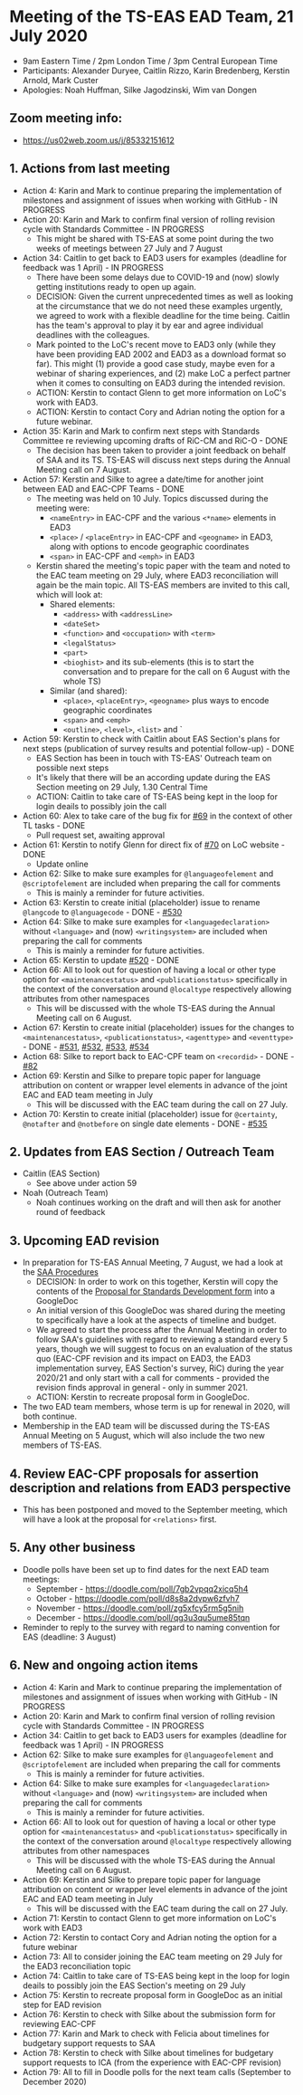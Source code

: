 # Meeting of the TS-EAS EAD Team, 21 July 2020
- 9am Eastern Time / 2pm London Time / 3pm Central European Time
- Participants: Alexander Duryee, Caitlin Rizzo, Karin Bredenberg, Kerstin Arnold, Mark Custer 
- Apologies: Noah Huffman, Silke Jagodzinski, Wim van Dongen

## Zoom meeting info:
- https://us02web.zoom.us/j/85332151612

## 1. Actions from last meeting
- Action 4: Karin and Mark to continue preparing the implementation of milestones and assignment of issues when working with GitHub - IN PROGRESS
- Action 20: Karin and Mark to confirm final version of rolling revision cycle with Standards Committee - IN PROGRESS
  - This might be shared with TS-EAS at some point during the two weeks of meetings between 27 July and 7 August
- Action 34: Caitlin to get back to EAD3 users for examples (deadline for feedback was 1 April) - IN PROGRESS
  - There have been some delays due to COVID-19 and (now) slowly getting institutions ready to open up again. 
  - DECISION: Given the current unprecedented times as well as looking at the circumstance that we do not need these examples urgently, we agreed to work with a flexible deadline for the time being. Caitlin has the team's approval to play it by ear and agree individual deadlines with the colleagues.
  - Mark pointed to the LoC's recent move to EAD3 only (while they have been providing EAD 2002 and EAD3 as a download format so far). This might (1) provide a good case study, maybe even for a webinar of sharing experiences, and (2) make LoC a perfect partner when it comes to consulting on EAD3 during the intended revision.
  - ACTION: Kerstin to contact Glenn to get more information on LoC's work with EAD3.
  - ACTION: Kerstin to contact Cory and Adrian noting the option for a future webinar.
- Action 35: Karin and Mark to confirm next steps with Standards Committee re reviewing upcoming drafts of RiC-CM and RiC-O - DONE
  - The decision has been taken to provider a joint feedback on behalf of SAA and its TS. TS-EAS will discuss next steps during the Annual Meeting call on 7 August.
- Action 57: Kerstin and Silke to agree a date/time for another joint between EAD and EAC-CPF Teams - DONE
  - The meeting was held on 10 July. Topics discussed during the meeting were:
    - `<nameEntry>` in EAC-CPF and the various `<*name>` elements in EAD3
    - `<place>` / `<placeEntry>` in EAC-CPF and `<geogname>` in EAD3, along with options to encode geographic coordinates
    - `<span>` in EAC-CPF and `<emph>` in EAD3
  - Kerstin shared the meeting's topic paper with the team and noted to the EAC team meeting on 29 July, where EAD3 reconciliation will again be the main topic. All TS-EAS members are invited to this call, which will look at:
    - Shared elements:
      - `<address>` with `<addressLine>`
      - `<dateSet>`
      - `<function>` and `<occupation>` with `<term>`
      - `<legalStatus>`
      - `<part>`
      - `<bioghist>` and its sub-elements (this is to start the conversation and to prepare for the call on 6 August with the whole TS)
    - Similar (and shared):
      - `<place>`, `<placeEntry>`, `<geogname>` plus ways to encode geographic coordinates
      - `<span>` and `<emph>`
      - `<outline>`, `<level>`, `<list>` and `<item>
- Action 59: Kerstin to check with Caitlin about EAS Section's plans for next steps (publication of survey results and potential follow-up) - DONE
  - EAS Section has been in touch with TS-EAS' Outreach team on possible next steps
  - It's likely that there will be an according update during the EAS Section meeting on 29 July, 1.30 Central Time
  - ACTION: Caitlin to take care of TS-EAS being kept in the loop for login deails to possibly join the call 
- Action 60: Alex to take care of the bug fix for [#69](https://github.com/SAA-SDT/EAS-TagLibraries/issues/69) in the context of other TL tasks - DONE
  - Pull request set, awaiting approval
- Action 61: Kerstin to notify Glenn for direct fix of [#70](https://github.com/SAA-SDT/EAS-TagLibraries/issues/70) on LoC website - DONE
  - Update online
- Action 62: Silke to make sure examples for `@languageofelement` and `@scriptofelement` are included when preparing the call for comments
  - This is mainly a reminder for future activities.
- Action 63: Kerstin to create initial (placeholder) issue to rename `@langcode` to `@languagecode` - DONE - [#530](https://github.com/SAA-SDT/EAD3/issues/530)  
- Action 64: Silke to make sure examples for `<languagedeclaration>` without `<language>` and (now) `<writingsystem>` are included when preparing the call for comments
  - This is mainly a reminder for future activities.
- Action 65: Kerstin to update [#520](https://github.com/SAA-SDT/EAD3/issues/520) - DONE  
- Action 66: All to look out for question of having a local or other type option for `<maintenancestatus>` and `<publicationstatus>` specifically in the context of the conversation around `@localtype` respectively allowing attributes from other namespaces
  - This will be discussed with the whole TS-EAS during the Annual Meeting call on 6 August.
- Action 67: Kerstin to create initial (placeholder) issues for the changes to `<maintenancestatus>`, `<publicationstatus>`, `<agenttype>` and `<eventtype>` - DONE - [#531](https://github.com/SAA-SDT/EAD3/issues/531), [#532](https://github.com/SAA-SDT/EAD3/issues/532), [#533](https://github.com/SAA-SDT/EAD3/issues/533), [#534](https://github.com/SAA-SDT/EAD3/issues/534) 
- Action 68: Silke to report back to EAC-CPF team on `<recordid>` - DONE - [#82](https://github.com/SAA-SDT/eac-cpf-schema/issues/82)
- Action 69: Kerstin and Silke to prepare topic paper for language attribution on content or wrapper level elements in advance of the joint EAC and EAD team meeting in July
  - This will be discussed with the EAC team during the call on 27 July.
- Action 70: Kerstin to create initial (placeholder) issue for `@certainty`, `@notafter` and `@notbefore` on single date elements - DONE - [#535](https://github.com/SAA-SDT/EAD3/issues/535)

## 2. Updates from EAS Section / Outreach Team
- Caitlin (EAS Section)
  - See above under action 59
- Noah (Outreach Team)
  - Noah continues working on the draft and will then ask for another round of feedback

## 3. Upcoming EAD revision
- In preparation for TS-EAS Annual Meeting, 7 August, we had a look at the [SAA Procedures](https://www2.archivists.org/governance/handbook/section7/groups/Standards/Procedures-Review-Approval-SAA-Developed-Standard)
  - DECISION: In order to work on this together, Kerstin will copy the contents of the [Proposal for Standards Development form](https://www2.archivists.org/standards/proposal-for-standards-development) into a GoogleDoc
  - An initial version of this GoogleDoc was shared during the meeting to specifically have a look at the aspects of timeline and budget.
  - We agreed to start the process after the Annual Meeting in order to follow SAA's guidelines with regard to reviewing a standard every 5 years, though we will suggest to focus on an evaluation of the status quo (EAC-CPF revision and its impact on EAD3, the EAD3 implementation survey, EAS Section's survey, RiC) during the year 2020/21 and only start with a call for comments - provided the revision finds approval in general - only in summer 2021.
  - ACTION: Kerstin to recreate proposal form in GoogleDoc.
- The two EAD team members, whose term is up for renewal in 2020, will both continue.
- Membership in the EAD team will be discussed during the TS-EAS Annual Meeting on 5 August, which will also include the two new members of TS-EAS.

## 4. Review EAC-CPF proposals for assertion description and relations from EAD3 perspective
- This has been postponed and moved to the September meeting, which will have a look at the proposal for `<relations>` first.

## 5. Any other business
- Doodle polls have been set up to find dates for the next EAD team meetings:
  - September - https://doodle.com/poll/7gb2vpqq2xicq5h4
  - October - https://doodle.com/poll/d8s8a2dvpw6zfvh7
  - November - https://doodle.com/poll/zg5xfcy5rm5g5nih
  - December - https://doodle.com/poll/qg3u3qu5ume85tqn
- Reminder to reply to the survey with regard to naming convention for EAS (deadline: 3 August)

## 6. New and ongoing action items
- Action 4: Karin and Mark to continue preparing the implementation of milestones and assignment of issues when working with GitHub - IN PROGRESS
- Action 20: Karin and Mark to confirm final version of rolling revision cycle with Standards Committee - IN PROGRESS
- Action 34: Caitlin to get back to EAD3 users for examples (deadline for feedback was 1 April) - IN PROGRESS
- Action 62: Silke to make sure examples for `@languageofelement` and `@scriptofelement` are included when preparing the call for comments
  - This is mainly a reminder for future activities.
- Action 64: Silke to make sure examples for `<languagedeclaration>` without `<language>` and (now) `<writingsystem>` are included when preparing the call for comments
  - This is mainly a reminder for future activities.
- Action 66: All to look out for question of having a local or other type option for `<maintenancestatus>` and `<publicationstatus>` specifically in the context of the conversation around `@localtype` respectively allowing attributes from other namespaces
  - This will be discussed with the whole TS-EAS during the Annual Meeting call on 6 August.
- Action 69: Kerstin and Silke to prepare topic paper for language attribution on content or wrapper level elements in advance of the joint EAC and EAD team meeting in July
  - This will be discussed with the EAC team during the call on 27 July.
- Action 71: Kerstin to contact Glenn to get more information on LoC's work with EAD3
- Action 72: Kerstin to contact Cory and Adrian noting the option for a future webinar
- Action 73: All to consider joining the EAC team meeting on 29 July for the EAD3 reconciliation topic
- Action 74: Caitlin to take care of TS-EAS being kept in the loop for login deails to possibly join the EAS Section's meeting on 29 July 
- Action 75: Kerstin to recreate proposal form in GoogleDoc as an initial step for EAD revision
- Action 76: Kerstin to check with Silke about the submission form for reviewing EAC-CPF
- Action 77: Karin and Mark to check with Felicia about timelines for budgetary support requests to SAA
- Action 78: Kerstin to check with Silke about timelines for budgetary support requests to ICA (from the experience with EAC-CPF revision)
- Action 79: All to fill in Doodle polls for the next team calls (September to December 2020)
